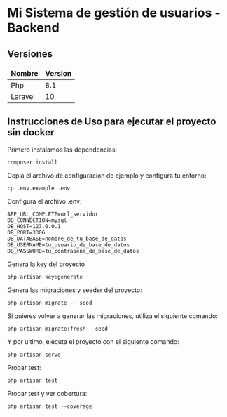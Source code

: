 # Mi Sistema de gestión de usuarios - Backend

## Versiones
| Nombre | Version    |
|----------|----------|
| Php      | 8.1      | 
| Laravel  | 10       | 
## Instrucciones de Uso para ejecutar el proyecto sin docker

Primero instalamos las dependencias:

```
composer install
```
Copia el archivo de configuracion de ejemplo y configura tu entorno:
```
cp .env.example .env
```
Configura el archivo .env:
```
APP_URL_COMPLETE=url_servidor
DB_CONNECTION=mysql
DB_HOST=127.0.0.1
DB_PORT=3306
DB_DATABASE=nombre_de_tu_base_de_datos
DB_USERNAME=tu_usuario_de_base_de_datos
DB_PASSWORD=tu_contraseña_de_base_de_datos
```
Genera la key del proyecto
```
php artisan key:generate
```
Genera las migraciones y seeder del proyecto:
```
php artisan migrate -- seed
```
Si quieres volver a generar las migraciones, utiliza el siguiente comando:
```
php artisan migrate:fresh --seed
```

Y por ultimo, ejecuta el proyecto con el siguiente comando:
```
php artisan serve
```

Probar test:
```
php artisan test
```

Probar test y ver cobertura:
```
php artisan test --coverage
```